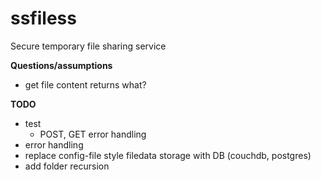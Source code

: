 # ssfiless
Secure temporary file sharing service

**Questions/assumptions**
* get file content returns what? 


**TODO**
* test
  * POST, GET error handling
* error handling
* replace config-file style filedata storage with DB (couchdb, postgres)
* add folder recursion
